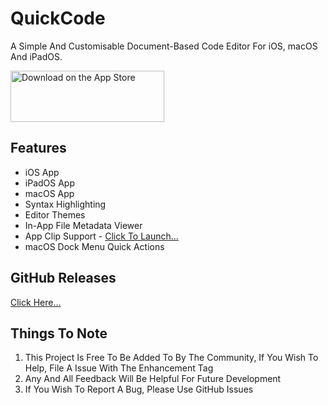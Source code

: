 # QuickCode 
A Simple And Customisable Document-Based Code Editor For iOS, macOS And iPadOS. 

<a href="https://apps.apple.com/gb/app/quickcode-code-editor/id6480412910?itscg=30200&itsct=apps_box_badge&mttnsubad=6480412910" style="display: inline-block;">
<img src="https://toolbox.marketingtools.apple.com/api/v2/badges/download-on-the-app-store/black/en-us?releaseDate=1713052800" alt="Download on the App Store" style="width: 246px; height: 82px; vertical-align: middle; object-fit: contain;" />
</a>

## Features

- iOS App
- iPadOS App
- macOS App
- Syntax Highlighting
- Editor Themes
- In-App File Metadata Viewer
- App Clip Support - [Click To Launch...](https://appclip.apple.com/id?p=com.MSJ.QuickCode.Clip)
- macOS Dock Menu Quick Actions

## GitHub Releases

[Click Here...](https://github.com/markydoodled/QuickCode/releases)

## Things To Note

1. This Project Is Free To Be Added To By The Community, If You Wish To Help, File A Issue With The Enhancement Tag
2. Any And All Feedback Will Be Helpful For Future Development
3. If You Wish To Report A Bug, Please Use GitHub Issues
